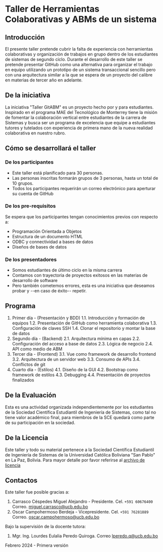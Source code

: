 # Taller de Herramientas Colaborativas y ABMs de un sistema

## Introducción
El presente taller pretende cubrir la falta de experiencia con herramientas colaborativas y organización de trabajos en grupo dentro de los estudiantes de sistemas de segundo ciclo. Durante el desarrollo de este taller se pretende presentar GitHub como una alternativa para organizar el trabajo en equipo utilizando un prototipo de un sistema transaccional sencillo pero con una arquitectura similar a la que se espera de un proyecto del calibre en materias de tercer año en adelante.

## De la iniciativa
La iniciativa "Taller GitABM" es un proyecto hecho por y para estudiantes. Inspirado en el programa MAE del Tecnológico de Monterrey tiene la misión de fomentar la colaboración vertical entre estudiantes de la carrera de Sistemas y busca ser un programa de excelencia que equipe a estudiantes tutores y tutelados con experiencia de primera mano de la nueva realidad colaborativa en nuestro rubro.

## Cómo se desarrollará el taller
### De los participantes
- Este taller está planificado para 30 personas.
- Las personas inscritas formarán grupos de 3 personas, hasta un total de 10 grupos.
- Todos los participantes requerirán un correo electrónico para aperturar su cuenta de GitHub
### De los pre-requisitos
Se espera que los participantes tengan conocimientos previos con respecto a:
- Programación Orientada a Objetos
- Estructura de un documento HTML
- ODBC y connectividad a bases de datos
- Diseños de bases de datos
### De los presentadores
- Somos estudiantes de último ciclo en la misma carrera
- Contamos con trayectoria de proyectos exitosos en las materias de desarrollo de software
- Pero también cometemos errores, esta es una iniciativa que deseamos probar y --en caso de éxito-- repetir.

## Programa
1. Primer día - (Presentación y BDD)
    1.1. Introducción y formación de equipos
    1.2. Presentación de GitHub como herramienta colaborativa
    1.3. Configuración de claves SSH
    1.4. Clonar el repositorio y montar la base de datos
2. Segundo día - (Backend)
    2.1. Arquitectura mínima en capas
    2.2. Configuración del acceso a base de datos
    2.3. Lógica de negocio
    2.4. API como medio de ABM
3. Tercer día - (Frontend)
    3.1. Vue como framework de desarrollo frontend
    3.2. Arquitectura de un servidor web
    3.3. Consumo de APIs
    3.4. Conflictos de git
4. Cuarto día - (Estilos)
    4.1. Diseño de la GUI
    4.2. Bootstrap como framework de estilos
    4.3. Debugging
    4.4. Presentación de proyectos finalizados

## De la Evaluación
Esta es una actividad organizada independientemente por los estudiantes de la Sociedad Científica Estudiantil de Ingeniería de Sistemas, como tal no tiene valor académico final, para miembros de la SCE quedará como parte de su participación en la sociedad.

## De la Licencia
Este taller y todo su material pertenece a la Sociedad Científica Estudiantil de Ingeniería de Sistemas de la Universidad Católica Boliviana "San Pablo" en La Paz, Bolivia. Para mayor detalle por favor referirse al [archivo de licencia](LICENSE.md)

## Contactos
Este taller fue posible gracias a:
1. Carrasco Céspedes Miguel Alejandro - Presidente. Cel. `+591 60676400` Correo. miguel.carrasco@ucb.edu.bo
2. Oscar Campohermoso Berdeja - Vicepresidente. Cel. `+591 76281889` Correo. oscar.campohermoso@ucb.edu.bo

Bajo la supervisión de la docente tutora:
1. Mgr. Ing. Lourdes Eulalia Peredo Quiroga. Correo lperedo.q@ucb.edu.bo


Febrero 2024 - Primera versión